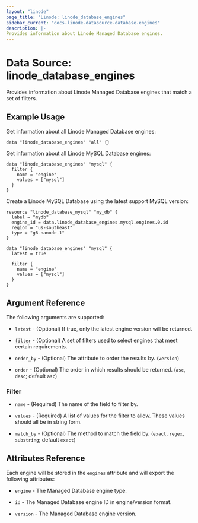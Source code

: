 ```yaml
---
layout: "linode"
page_title: "Linode: linode_database_engines"
sidebar_current: "docs-linode-datasource-database-engines"
description: |-
Provides information about Linode Managed Database engines.
---
```


# Data Source: linode\_database\_engines

Provides information about Linode Managed Database engines that match a set of filters.

## Example Usage

Get information about all Linode Managed Database engines:

```hcl
data "linode_database_engines" "all" {}
```

Get information about all Linode MySQL Database engines:

```hcl
data "linode_database_engines" "mysql" {
  filter {
    name = "engine"
    values = ["mysql"]
  }
}
```

Create a Linode MySQL Database using the latest support MySQL version:

```hcl
resource "linode_database_mysql" "my_db" {
  label = "mydb"
  engine_id = data.linode_database_engines.mysql.engines.0.id
  region = "us-southeast"
  type = "g6-nanode-1"
}

data "linode_database_engines" "mysql" {
  latest = true
  
  filter {
    name = "engine"
    values = ["mysql"]
  }
}
```

## Argument Reference

The following arguments are supported:

* `latest` - (Optional) If true, only the latest engine version will be returned.

* [`filter`](#filter) - (Optional) A set of filters used to select engines that meet certain requirements.

* `order_by` - (Optional) The attribute to order the results by. (`version`)

* `order` - (Optional) The order in which results should be returned. (`asc`, `desc`; default `asc`)

### Filter

* `name` - (Required) The name of the field to filter by.

* `values` - (Required) A list of values for the filter to allow. These values should all be in string form.

* `match_by` - (Optional) The method to match the field by. (`exact`, `regex`, `substring`; default `exact`)

## Attributes Reference

Each engine will be stored in the `engines` attribute and will export the following attributes:

* `engine` - The Managed Database engine type.

* `id` - The Managed Database engine ID in engine/version format.

* `version` - The Managed Database engine version.
